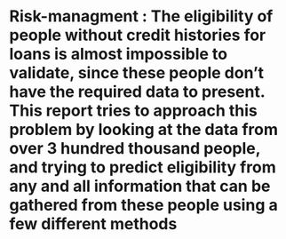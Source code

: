 # Risk-managment : The eligibility of people without credit histories for loans is almost impossible to validate, since these people don’t have the required data to present. This report tries to approach this problem by looking at the data from over 3 hundred thousand people, and trying to predict eligibility from any and all information that can be gathered from these people using a few different methods
